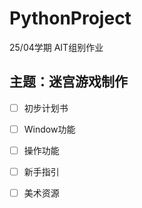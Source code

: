 # PythonProject
25/04学期 AIT组别作业

## 主题：迷宫游戏制作

- [ ] 初步计划书  
- [ ] Window功能  
- [ ] 操作功能  
- [ ] 新手指引  
- [ ] 美术资源  
 